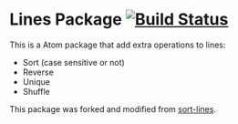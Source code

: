 # Lines Package [![Build Status](https://travis-ci.org/xpol/atom-lines.svg?branch=master)](https://travis-ci.org/xpol/atom-lines)

This is a Atom package that add extra operations to lines:

* Sort (case sensitive or not)
* Reverse
* Unique
* Shuffle

This package was forked and modified from [sort-lines](https://atom.io/packages/sort-lines).
